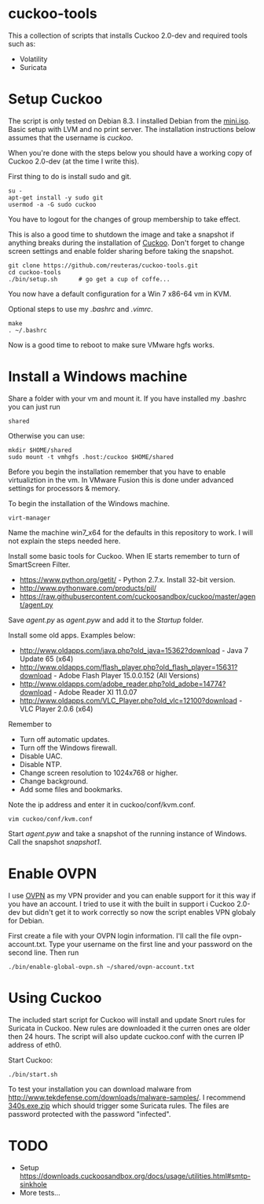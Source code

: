 cuckoo-tools
============

This a collection of scripts that installs Cuckoo 2.0-dev and required tools such as:

* Volatility
* Suricata

Setup Cuckoo
============

The script is only tested on Debian 8.3. I installed Debian from the [mini.iso](http://ftp.se.debian.org/debian/dists/jessie/main/installer-amd64/current/images/netboot/mini.iso). Basic setup with LVM and no print server. The installation instructions below assumes that the username is _cuckoo_.

When you're done with the steps below you should have a working copy of Cuckoo 2.0-dev (at the time I write this).

First thing to do is install sudo and git.

    su -
    apt-get install -y sudo git
    usermod -a -G sudo cuckoo

You have to logout for the changes of group membership to take effect.

This is also a good time to shutdown the image and take a snapshot if anything breaks during the installation of [Cuckoo](https://cuckoosandbox.org/). Don't forget to change screen settings and enable folder sharing before taking the snapshot.

    git clone https://github.com/reuteras/cuckoo-tools.git
    cd cuckoo-tools
    ./bin/setup.sh      # go get a cup of coffe...

You now have a default configuration for a Win 7 x86-64 vm in KVM. 

Optional steps to use my _.bashrc_ and _.vimrc_.

    make
    . ~/.bashrc

Now is a good time to reboot to make sure VMware hgfs works.

Install a Windows machine
=========================

Share a folder with your vm and mount it. If you have installed my .bashrc you can just run

    shared

Otherwise you can use:

    mkdir $HOME/shared
    sudo mount -t vmhgfs .host:/cuckoo $HOME/shared

Before you begin the installation remember that you have to enable virtualiztion in the vm. In VMware Fusion this is done under advanced settings for processors & memory.

To begin the installation of the Windows machine.

    virt-manager 

Name the machine win7_x64 for the defaults in this repository to work. I will not explain the steps needed here.

Install some basic tools for Cuckoo. When IE starts remember to turn of SmartScreen Filter.

* https://www.python.org/getit/ - Python 2.7.x. Install 32-bit version.
* http://www.pythonware.com/products/pil/
* https://raw.githubusercontent.com/cuckoosandbox/cuckoo/master/agent/agent.py

Save _agent.py_ as _agent.pyw_ and add it to the _Startup_ folder.

Install some old apps. Examples below:

* http://www.oldapps.com/java.php?old_java=15362?download - Java 7 Update 65 (x64)
* http://www.oldapps.com/flash_player.php?old_flash_player=15631?download - Adobe Flash Player 15.0.0.152 (All Versions)
* http://www.oldapps.com/adobe_reader.php?old_adobe=14774?download - Adobe Reader XI 11.0.07
* http://www.oldapps.com/VLC_Player.php?old_vlc=12100?download - VLC Player 2.0.6 (x64)

Remember to

* Turn off automatic updates.
* Turn off the Windows firewall.
* Disable UAC.
* Disable NTP.
* Change screen resolution to 1024x768 or higher.
* Change background.
* Add some files and bookmarks.

Note the ip address and enter it in cuckoo/conf/kvm.conf.

    vim cuckoo/conf/kvm.conf

Start _agent.pyw_ and take a snapshot of the running instance of Windows. Call the snapshot _snapshot1_.

Enable OVPN
===========

I use [OVPN](https://www.ovpn.se/) as my VPN provider and you can enable support for it this way if you have an account. I tried to use it with the built in support i Cuckoo 2.0-dev but didn't get it to work correctly so now the script enables VPN globaly for Debian.

First create a file with your OVPN login information. I'll call the file ovpn-account.txt. Type your username on the first line and your password on the second line. Then run 

    ./bin/enable-global-ovpn.sh ~/shared/ovpn-account.txt

Using Cuckoo
============

The included start script for Cuckoo will install and update Snort rules for Suricata in Cuckoo. New rules are downloaded it the curren ones are older then 24 hours. The script will also update cuckoo.conf with the curren IP address of eth0.

Start Cuckoo:

    ./bin/start.sh

To test your installation you can download malware from http://www.tekdefense.com/downloads/malware-samples/. I recommend [340s.exe.zip](http://www.tekdefense.com/downloads/malware-samples/340s.exe.zip) which should trigger some Suricata rules. The files are password protected with the password "infected".

TODO
====

* Setup https://downloads.cuckoosandbox.org/docs/usage/utilities.html#smtp-sinkhole
* More tests...

